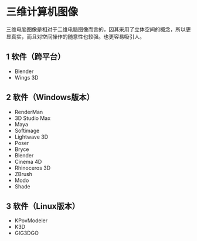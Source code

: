 # 三维计算机图像

三维电脑图像是相对于二维电脑图像而言的，因其采用了立体空间的概念，所以更显真实，而且对空间操作的随意性也较强。也更容易吸引人。



## 1 软件（跨平台）

* Blender
* Wings 3D



## 2 软件（Windows版本）

* RenderMan
* 3D Studio Max
* Maya
* Softimage
* Lightwave 3D
* Poser
* Bryce
* Blender
* Cinema 4D
* Rhinoceros 3D
* ZBrush
* Modo
* Shade



## 3 软件（Linux版本）

* KPovModeler
* K3D
* GIG3DGO



